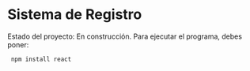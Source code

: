 <h1> Sistema de Registro </h1>
Estado del proyecto: En construcción.
Para ejecutar el programa, debes poner:

``` npm install react```
